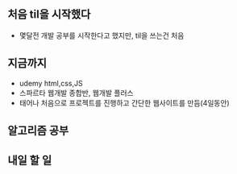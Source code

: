 ## 처음 til을 시작했다
- 몇달전 개발 공부를 시작한다고 했지만, til을 쓰는건 처음


## 지금까지
- udemy html,css,JS
- 스파르타 웹개발 종합반, 웹개발 플러스
- 태어나 처음으로 프로젝트를 진행하고 간단한 웹사이트를 만듬(4일동안)

## 알고리즘 공부

## 내일 할 일

